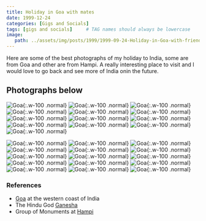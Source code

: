 ```yaml
---
title: Holiday in Goa with mates
date: 1999-12-24
categories: [Gigs and Socials]
tags: [gigs and socials]     # TAG names should always be lowercase
image:
   path: ../assets/img/posts/1999/1999-09-24-Holiday-in-Goa-with-friends/header.webp
---
```


Here are some of the best photographs of my holiday to India, some are from Goa and other are from Hampi. A really interesting place to visit and I would love to go back and see more of India onin the future.

## Photographs below

![Goa](../assets/img/posts/1999/1999-09-24-Holiday-in-Goa-with-friends/030_jpg.webp){:.w-100 .normal}
![Goa](../assets/img/posts/1999/1999-09-24-Holiday-in-Goa-with-friends/042_jpg.webp){:.w-100 .normal}
![Goa](../assets/img/posts/1999/1999-09-24-Holiday-in-Goa-with-friends/043_jpg.webp){:.w-100 .normal}
![Goa](../assets/img/posts/1999/1999-09-24-Holiday-in-Goa-with-friends/047_jpg.webp){:.w-100 .normal}
![Goa](../assets/img/posts/1999/1999-09-24-Holiday-in-Goa-with-friends/061_jpg.webp){:.w-100 .normal}
![Goa](../assets/img/posts/1999/1999-09-24-Holiday-in-Goa-with-friends/075_jpg.webp){:.w-100 .normal}
![Goa](../assets/img/posts/1999/1999-09-24-Holiday-in-Goa-with-friends/090_jpg.webp){:.w-100 .normal}
![Goa](../assets/img/posts/1999/1999-09-24-Holiday-in-Goa-with-friends/093_jpg.webp){:.w-100 .normal}
![Goa](../assets/img/posts/1999/1999-09-24-Holiday-in-Goa-with-friends/142_jpg.webp){:.w-100 .normal}
![Goa](../assets/img/posts/1999/1999-09-24-Holiday-in-Goa-with-friends/152_jpg.webp){:.w-100 .normal}
![Goa](../assets/img/posts/1999/1999-09-24-Holiday-in-Goa-with-friends/167_jpg.webp){:.w-100 .normal}
![Goa](../assets/img/posts/1999/1999-09-24-Holiday-in-Goa-with-friends/184_jpg.webp){:.w-100 .normal}
![Goa](../assets/img/posts/1999/1999-09-24-Holiday-in-Goa-with-friends/237_jpg.webp){:.w-100 .normal}

![Goa](../assets/img/posts/1999/1999-09-24-Holiday-in-Goa-with-friends/195_jpg.webp){:.w-100 .normal}
![Goa](../assets/img/posts/1999/1999-09-24-Holiday-in-Goa-with-friends/235_jpg.webp){:.w-100 .normal}
![Goa](../assets/img/posts/1999/1999-09-24-Holiday-in-Goa-with-friends/049_jpg.webp){:.w-100 .normal}
![Goa](../assets/img/posts/1999/1999-09-24-Holiday-in-Goa-with-friends/057_jpg.webp){:.w-100 .normal}
![Goa](../assets/img/posts/1999/1999-09-24-Holiday-in-Goa-with-friends/058_jpg.webp){:.w-100 .normal}
![Goa](../assets/img/posts/1999/1999-09-24-Holiday-in-Goa-with-friends/059_jpg.webp){:.w-100 .normal}
![Goa](../assets/img/posts/1999/1999-09-24-Holiday-in-Goa-with-friends/113_jpg.webp){:.w-100 .normal}
![Goa](../assets/img/posts/1999/1999-09-24-Holiday-in-Goa-with-friends/118_jpg.webp){:.w-100 .normal}
![Goa](../assets/img/posts/1999/1999-09-24-Holiday-in-Goa-with-friends/129_jpg.webp){:.w-100 .normal}
![Goa](../assets/img/posts/1999/1999-09-24-Holiday-in-Goa-with-friends/156_jpg.webp){:.w-100 .normal}
![Goa](../assets/img/posts/1999/1999-09-24-Holiday-in-Goa-with-friends/159_jpg.webp){:.w-100 .normal}
![Goa](../assets/img/posts/1999/1999-09-24-Holiday-in-Goa-with-friends/171_jpg.webp){:.w-100 .normal}
![Goa](../assets/img/posts/1999/1999-09-24-Holiday-in-Goa-with-friends/183_jpg.webp){:.w-100 .normal}
![Goa](../assets/img/posts/1999/1999-09-24-Holiday-in-Goa-with-friends/188_jpg.webp){:.w-100 .normal}
![Goa](../assets/img/posts/1999/1999-09-24-Holiday-in-Goa-with-friends/241_jpg.webp){:.w-100 .normal}

### References

- [Goa](https://en.wikipedia.org/wiki/Goa) at the western coast of India
- The Hindu God [Ganesha](https://en.wikipedia.org/wiki/Ganesha)
- Group of Monuments at [Hampi](https://en.wikipedia.org/wiki/Hampi)
